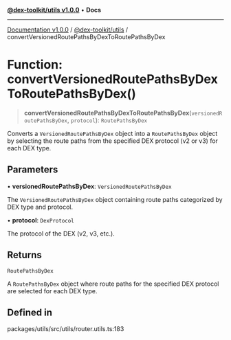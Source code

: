 [**@dex-toolkit/utils v1.0.0**](../README.md) • **Docs**

***

[Documentation v1.0.0](../../../packages.md) / [@dex-toolkit/utils](../README.md) / convertVersionedRoutePathsByDexToRoutePathsByDex

# Function: convertVersionedRoutePathsByDexToRoutePathsByDex()

> **convertVersionedRoutePathsByDexToRoutePathsByDex**(`versionedRoutePathsByDex`, `protocol`): `RoutePathsByDex`

Converts a `VersionedRoutePathsByDex` object into a `RoutePathsByDex` object by selecting the route paths
from the specified DEX protocol (v2 or v3) for each DEX type.

## Parameters

• **versionedRoutePathsByDex**: `VersionedRoutePathsByDex`

The `VersionedRoutePathsByDex` object containing route paths categorized by DEX type and protocol.

• **protocol**: `DexProtocol`

The protocol of the DEX (v2, v3, etc.).

## Returns

`RoutePathsByDex`

A `RoutePathsByDex` object where route paths for the specified DEX protocol are selected for each DEX type.

## Defined in

packages/utils/src/utils/router.utils.ts:183
